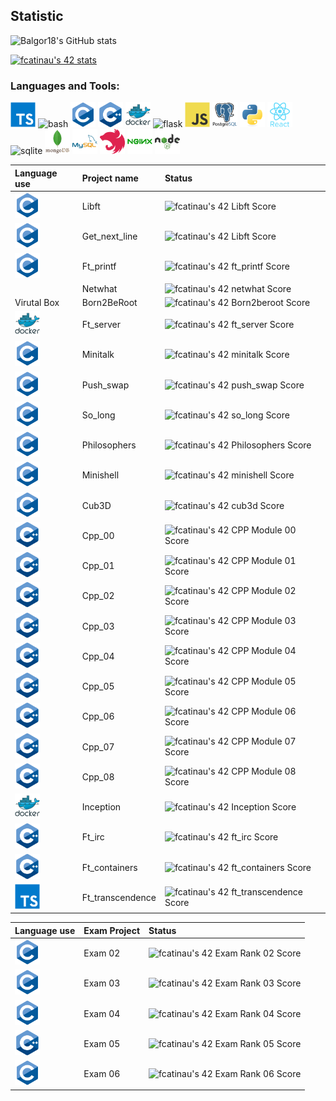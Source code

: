 

<!-- <img src="https://www.vectorlogo.zone/logos/jestjsio/jestjsio-icon.svg" alt="jest" width="40" height="40"/> -->
<!-- <img src="https://raw.githubusercontent.com/devicons/devicon/master/icons/php/php-original.svg" alt="php" width="40" height="40"/> -->
<!-- <img src="https://cdn.worldvectorlogo.com/logos/pug.svg" alt="pug" width="40" height="40"/>  -->
<!-- <img src="https://symfony.com/logos/symfony_black_03.svg" alt="symfony" width="40" height="40"/>  -->
<!-- <img src="https://raw.githubusercontent.com/devicons/devicon/master/icons/vuejs/vuejs-original-wordmark.svg" alt="vuejs" width="40" height="40"/> --> 

<h2>Statistic</h2>

![Balgor18's GitHub stats](https://github-readme-stats.vercel.app/api?username=Balgor18&show_icons=true&theme=dark)

<!-- [![fcatinau's 42 stats](https://badge42.vercel.app/api/v2/cl197w71n00110al5s3ym2w7v/stats?cursusId=21&coalitionId=46)](https://github.com/JaeSeoKim/badge42) -->
[![fcatinau's 42 stats](https://badge.mediaplus.ma/darkblue/fcatinau)](https://github.com/oakoudad/badge42)

<h3 align="left">Languages and Tools:</h3>
<p align="left">
    <img src="https://raw.githubusercontent.com/devicons/devicon/master/icons/typescript/typescript-original.svg" alt="typescript" width="40" height="40"/> 
    <img src="https://www.vectorlogo.zone/logos/gnu_bash/gnu_bash-icon.svg" alt="bash" width="40" height="40"/>
    <img src="https://raw.githubusercontent.com/devicons/devicon/master/icons/c/c-original.svg" alt="c" width="40" height="40"/>
    <img src="https://raw.githubusercontent.com/devicons/devicon/master/icons/cplusplus/cplusplus-original.svg" alt="cplusplus" width="40" height="40"/>
    <img src="https://raw.githubusercontent.com/devicons/devicon/master/icons/docker/docker-original-wordmark.svg" alt="docker" width="40" height="40"/>
    <img src="https://www.vectorlogo.zone/logos/pocoo_flask/pocoo_flask-icon.svg" alt="flask" width="40" height="40"/>
    <img src="https://raw.githubusercontent.com/devicons/devicon/master/icons/javascript/javascript-original.svg" alt="javascript" width="40" height="40"/>
    <img src="https://raw.githubusercontent.com/devicons/devicon/master/icons/postgresql/postgresql-original-wordmark.svg" alt="postgresql" width="40" height="40"/> 
    <img src="https://raw.githubusercontent.com/devicons/devicon/master/icons/python/python-original.svg" alt="python" width="40" height="40"/> 
    <img src="https://raw.githubusercontent.com/devicons/devicon/master/icons/react/react-original-wordmark.svg" alt="react" width="40" height="40"/> 
    <img src="https://www.vectorlogo.zone/logos/sqlite/sqlite-icon.svg" alt="sqlite" width="40" height="40"/> 
    <img src="https://raw.githubusercontent.com/devicons/devicon/master/icons/mongodb/mongodb-original-wordmark.svg" alt="mongodb" width="40" height="40"/>
    <img src="https://raw.githubusercontent.com/devicons/devicon/master/icons/mysql/mysql-original-wordmark.svg" alt="mysql" width="40" height="40"/>
    <img src="https://raw.githubusercontent.com/devicons/devicon/master/icons/nestjs/nestjs-plain.svg" alt="nestjs" width="40" height="40"/>
    <img src="https://raw.githubusercontent.com/devicons/devicon/master/icons/nginx/nginx-original.svg" alt="nginx" width="40" height="40"/>
    <img src="https://raw.githubusercontent.com/devicons/devicon/master/icons/nodejs/nodejs-original-wordmark.svg" alt="nodejs" width="40" height="40"/>
</p>

| Language use | Project name     | Status                |
| :------ | :------- | :------------------------- |
| <img src="https://raw.githubusercontent.com/devicons/devicon/master/icons/c/c-original.svg" alt="c" width="40" height="40"/> | Libft | ![fcatinau's 42 Libft Score](https://badge42.vercel.app/api/v2/cl197w71n00110al5s3ym2w7v/project/2063882)    |
| <img src="https://raw.githubusercontent.com/devicons/devicon/master/icons/c/c-original.svg" alt="c" width="40" height="40"/> | Get_next_line | ![fcatinau's 42 Libft Score](https://badge42.vercel.app/api/v2/cl197w71n00110al5s3ym2w7v/project/2063882)   |
| <img src="https://raw.githubusercontent.com/devicons/devicon/master/icons/c/c-original.svg" alt="c" width="40" height="40"/> | Ft_printf | ![fcatinau's 42 ft_printf Score](https://badge42.vercel.app/api/v2/cl197w71n00110al5s3ym2w7v/project/2076423) |
|  | Netwhat | ![fcatinau's 42 netwhat Score](https://badge42.vercel.app/api/v2/cl197w71n00110al5s3ym2w7v/project/2097026) |
| Virutal Box | Born2BeRoot | ![fcatinau's 42 Born2beroot Score](https://badge42.vercel.app/api/v2/cl197w71n00110al5s3ym2w7v/project/2216320) |
| <img src="https://raw.githubusercontent.com/devicons/devicon/master/icons/docker/docker-original-wordmark.svg" alt="docker" width="40" height="40"/> | Ft_server | ![fcatinau's 42 ft_server Score](https://badge42.vercel.app/api/v2/cl197w71n00110al5s3ym2w7v/project/2105977) |
| <img src="https://raw.githubusercontent.com/devicons/devicon/master/icons/c/c-original.svg" alt="c" width="40" height="40"/> | Minitalk | ![fcatinau's 42 minitalk Score](https://badge42.vercel.app/api/v2/cl197w71n00110al5s3ym2w7v/project/2270725) |
| <img src="https://raw.githubusercontent.com/devicons/devicon/master/icons/c/c-original.svg" alt="c" width="40" height="40"/> | Push_swap | ![fcatinau's 42 push_swap Score](https://badge42.vercel.app/api/v2/cl197w71n00110al5s3ym2w7v/project/2216319) |
| <img src="https://raw.githubusercontent.com/devicons/devicon/master/icons/c/c-original.svg" alt="c" width="40" height="40"/> | So_long | ![fcatinau's 42 so_long Score](https://badge42.vercel.app/api/v2/cl197w71n00110al5s3ym2w7v/project/2338700) |
| <img src="https://raw.githubusercontent.com/devicons/devicon/master/icons/c/c-original.svg" alt="c" width="40" height="40"/> | Philosophers | ![fcatinau's 42 Philosophers Score](https://badge42.vercel.app/api/v2/cl197w71n00110al5s3ym2w7v/project/2404650) |
| <img src="https://raw.githubusercontent.com/devicons/devicon/master/icons/c/c-original.svg" alt="c" width="40" height="40"/> | Minishell | ![fcatinau's 42 minishell Score](https://badge42.vercel.app/api/v2/cl197w71n00110al5s3ym2w7v/project/2424131) |
| <img src="https://raw.githubusercontent.com/devicons/devicon/master/icons/c/c-original.svg" alt="c" width="40" height="40"/> | Cub3D | ![fcatinau's 42 cub3d Score](https://badge42.vercel.app/api/v2/cl197w71n00110al5s3ym2w7v/project/2556585) |
| <img src="https://raw.githubusercontent.com/devicons/devicon/master/icons/cplusplus/cplusplus-original.svg" alt="cplusplus" width="40" height="40"/> | Cpp_00 | ![fcatinau's 42 CPP Module 00 Score](https://badge42.vercel.app/api/v2/cl197w71n00110al5s3ym2w7v/project/2535717) |
| <img src="https://raw.githubusercontent.com/devicons/devicon/master/icons/cplusplus/cplusplus-original.svg" alt="cplusplus" width="40" height="40"/> | Cpp_01 | ![fcatinau's 42 CPP Module 01 Score](https://badge42.vercel.app/api/v2/cl197w71n00110al5s3ym2w7v/project/2536807) |
| <img src="https://raw.githubusercontent.com/devicons/devicon/master/icons/cplusplus/cplusplus-original.svg" alt="cplusplus" width="40" height="40"/> | Cpp_02 | ![fcatinau's 42 CPP Module 02 Score](https://badge42.vercel.app/api/v2/cl197w71n00110al5s3ym2w7v/project/2538390) |
| <img src="https://raw.githubusercontent.com/devicons/devicon/master/icons/cplusplus/cplusplus-original.svg" alt="cplusplus" width="40" height="40"/> | Cpp_03 | ![fcatinau's 42 CPP Module 03 Score](https://badge42.vercel.app/api/v2/cl197w71n00110al5s3ym2w7v/project/2543776) |
| <img src="https://raw.githubusercontent.com/devicons/devicon/master/icons/cplusplus/cplusplus-original.svg" alt="cplusplus" width="40" height="40"/> | Cpp_04 | ![fcatinau's 42 CPP Module 04 Score](https://badge42.vercel.app/api/v2/cl197w71n00110al5s3ym2w7v/project/2563628) |
| <img src="https://raw.githubusercontent.com/devicons/devicon/master/icons/cplusplus/cplusplus-original.svg" alt="cplusplus" width="40" height="40"/> | Cpp_05 | ![fcatinau's 42 CPP Module 05 Score](https://badge42.vercel.app/api/v2/cl197w71n00110al5s3ym2w7v/project/2569879) |
| <img src="https://raw.githubusercontent.com/devicons/devicon/master/icons/cplusplus/cplusplus-original.svg" alt="cplusplus" width="40" height="40"/> | Cpp_06 | ![fcatinau's 42 CPP Module 06 Score](https://badge42.vercel.app/api/v2/cl197w71n00110al5s3ym2w7v/project/2572114) |
| <img src="https://raw.githubusercontent.com/devicons/devicon/master/icons/cplusplus/cplusplus-original.svg" alt="cplusplus" width="40" height="40"/> | Cpp_07 | ![fcatinau's 42 CPP Module 07 Score](https://badge42.vercel.app/api/v2/cl197w71n00110al5s3ym2w7v/project/2572501) |
| <img src="https://raw.githubusercontent.com/devicons/devicon/master/icons/cplusplus/cplusplus-original.svg" alt="cplusplus" width="40" height="40"/> | Cpp_08 | ![fcatinau's 42 CPP Module 08 Score](https://badge42.vercel.app/api/v2/cl197w71n00110al5s3ym2w7v/project/2573892) |
| <img src="https://raw.githubusercontent.com/devicons/devicon/master/icons/docker/docker-original-wordmark.svg" alt="docker" width="40" height="40"/> | Inception | ![fcatinau's 42 Inception Score](https://badge42.vercel.app/api/v2/cl197w71n00110al5s3ym2w7v/project/2582106) |
| <img src="https://raw.githubusercontent.com/devicons/devicon/master/icons/cplusplus/cplusplus-original.svg" alt="cplusplus" width="40" height="40"/> | Ft_irc | ![fcatinau's 42 ft_irc Score](https://badge42.vercel.app/api/v2/cl197w71n00110al5s3ym2w7v/project/2657307) |
| <img src="https://raw.githubusercontent.com/devicons/devicon/master/icons/cplusplus/cplusplus-original.svg" alt="cplusplus" width="40" height="40"/> | Ft_containers | ![fcatinau's 42 ft_containers Score](https://badge42.vercel.app/api/v2/cl197w71n00110al5s3ym2w7v/project/2842093) |
| <img src="https://raw.githubusercontent.com/devicons/devicon/master/icons/typescript/typescript-original.svg" alt="typescript" width="40" height="40"/>  | Ft_transcendence | ![fcatinau's 42 ft_transcendence Score](https://badge42.vercel.app/api/v2/cl197w71n00110al5s3ym2w7v/project/3022611) |


| Language use | Exam Project     | Status                |
| :-------- | :------- | :------------------------- |
| <img src="https://raw.githubusercontent.com/devicons/devicon/master/icons/c/c-original.svg" alt="c" width="40" height="40"/> | Exam 02 | ![fcatinau's 42 Exam Rank 02 Score](https://badge42.vercel.app/api/v2/cl197w71n00110al5s3ym2w7v/project/2105978)    |
| <img src="https://raw.githubusercontent.com/devicons/devicon/master/icons/c/c-original.svg" alt="c" width="40" height="40"/> | Exam 03 | ![fcatinau's 42 Exam Rank 03 Score](https://badge42.vercel.app/api/v2/cl197w71n00110al5s3ym2w7v/project/2403144)    |
| <img src="https://raw.githubusercontent.com/devicons/devicon/master/icons/c/c-original.svg" alt="c" width="40" height="40"/> | Exam 04 | ![fcatinau's 42 Exam Rank 04 Score](https://badge42.vercel.app/api/v2/cl197w71n00110al5s3ym2w7v/project/2558606)    |
| <img src="https://raw.githubusercontent.com/devicons/devicon/master/icons/cplusplus/cplusplus-original.svg" alt="cplusplus" width="40" height="40"/> | Exam 05 | ![fcatinau's 42 Exam Rank 05 Score](https://badge42.vercel.app/api/v2/cl197w71n00110al5s3ym2w7v/project/2582651)    |
| <img src="https://raw.githubusercontent.com/devicons/devicon/master/icons/c/c-original.svg" alt="c" width="40" height="40"/> | Exam 06 | ![fcatinau's 42 Exam Rank 06 Score](https://badge42.vercel.app/api/v2/cl197w71n00110al5s3ym2w7v/project/2911217)    |
